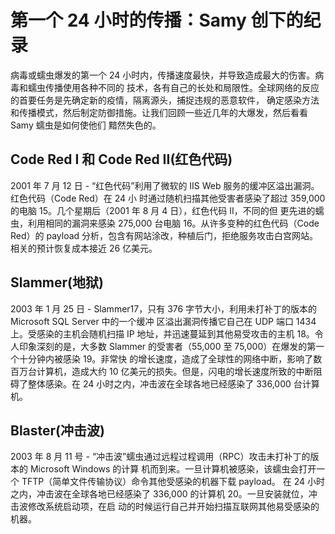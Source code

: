 # 第一个 24 小时的传播：Samy 创下的纪录

病毒或蠕虫爆发的第一个 24 小时内，传播速度最快，并导致造成最大的伤害。病毒和蠕虫传播使用各种不同的 技术，各有自己的长处和局限性。全球网络的反应的首要任务是先确定新的疫情，隔离源头，捕捉违规的恶意软件， 确定感染方法和传播模式，然后制定防御措施。让我们回顾一些近几年的大爆发，然后看看 Samy 蠕虫是如何使他们 黯然失色的。

## Code Red I 和 Code Red II(红色代码)

2001 年 7 月 12 日 - “红色代码”利用了微软的 IIS Web 服务的缓冲区溢出漏洞。红色代码（Code Red）在 24 小 时通过随机扫描其他受害者感染了超过 359,000 的电脑 15。几个星期后（2001 年 8 月 4 日），红色代码 II，不同的但 更先进的蠕虫，利用相同的漏洞来感染 275,000 台电脑 16。从许多变种的红色代码（Code Red）的 payload 分析，包含有网站涂改，种植后门，拒绝服务攻击白宫网站。相关的预计恢复成本接近 26 亿美元。

## Slammer(地狱)

2003 年 1 月 25 日 - Slammer17，只有 376 字节大小，利用未打补丁的版本的 Microsoft SQL Server 中的一个缓冲 区溢出漏洞传播它自己在 UDP 端口 1434 上。受感染的主机会随机扫描 IP 地址，并迅速蔓延到其他易受攻击的主机 18。令人印象深刻的是，大多数 Slammer 的受害者（55,000 至 75,000）在爆发的第一个十分钟内被感染 19。非常快 的增长速度，造成了全球性的网络中断，影响了数百万台计算机，造成大约 10 亿美元的损失。但是，闪电的增长速度所致的中断阻碍了整体感染。在 24 小时之内，冲击波在全球各地已经感染了 336,000 台计算机。

## Blaster(冲击波)

2003 年 8 月 11 号 - “冲击波”蠕虫通过远程过程调用（RPC）攻击未打补丁的版本的 Microsoft Windows 的计算 机而到来。一旦计算机被感染，该蠕虫会打开一个 TFTP（简单文件传输协议）命令其他受感染的机器下载 payload。 在 24 小时之内，冲击波在全球各地已经感染了 336,000 的计算机 20。一旦安装就位，冲击波修改系统启动项，在启 动的时候运行自己并开始扫描互联网其他易受感染的机器。
